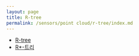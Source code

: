 ```yaml
---
layout: page
title: R-tree
permalink: /sensors/point cloud/r-tree/index.md
---
```

- [R-tree](R-tree.md)
- [R*-트리](Rstar-tree.md)
